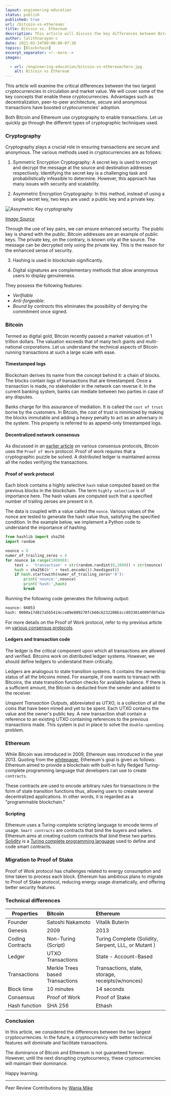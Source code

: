 ```yaml
---
layout: engineering-education
status: publish
published: true
url: /bitcoin-vs-ethereum/
title: Bitcoin vs. Ethereum
description: This article will discuss the key differences between Bitcoin and Ethereum from a technical perspective. It also outlines the concepts and advantages that contribute to the popularity of these cryptocurrencies.
author: lalithnarayan-c
date: 2021-03-24T00:00:00-07:30
topics: [Blockchain]
excerpt_separator: <!--more-->
images:

  - url: /engineering-education/bitcoin-vs-ethereum/hero.jpg
    alt: Bitcoin vs Ethereum
---
```

This article will examine the critical differences between the two largest cryptocurrencies in circulation and market value. We will cover some of the key concepts that enable these cryptocurrencies. Advantages such as decentralization, peer-to-peer architecture, secure and anonymous transactions have boosted cryptocurrencies' adoption. 
<!--more-->
Both Bitcoin and Ethereum use cryptography to enable transactions. Let us quickly go through the different types of cryptographic techniques used.

### Cryptography 
Cryptography plays a crucial role in ensuring transactions are secure and anonymous. The various methods used in cryptocurrencies are as follows:

1. Symmetric Encryption Cryptography: A secret key is used to encrypt and decrypt the message at the source and destination addresses respectively. Identifying the secret key is a challenging task and probabilistically infeasible to determine. However, this approach has many issues with security and scalability.

2. Asymmetric Encryption Cryptography: In this method, instead of using a single secret key, two keys are used: a public key and a private key. 

![Assymetric Key cryptography](/engineering-education/bitcoin-vs-ethereum/Assymetric_Key_Cryptography.png)
   
[*Image Source*](https://cheapsslsecurity.com/blog/what-is-asymmetric-encryption-understand-with-simple-examples/)

Through the use of key pairs, we can ensure enhanced security. The public key is shared with the public. Bitcoin addresses are an example of public keys. The private key, on the contrary, is known only at the source. The message can be decrypted only using the private key. This is the reason for the enhanced sense of security.  

3. Hashing is used in blockchain significantly. 

4. Digital signatures are complementary methods that allow anonymous users to display genuineness. 

They possess the following features: 
- *Verifiable*
- *Anti-forgeable*: 
- *Bound by contracts* this eliminates the possibility of denying the commitment once signed.

### Bitcoin
Termed as digital gold, Bitcoin recently passed a market valuation of 1 trillion dollars. The valuation exceeds that of many tech giants and multi-national corporations. Let us understand the technical aspects of Bitcoin running transactions at such a large scale with ease. 

#### Timestamped logs
Blockchain derives its name from the concept behind it: a chain of blocks. The blocks contain logs of transactions that are timestamped. Once a transaction is made, no stakeholder in the network can reverse it. In the current banking system, banks can mediate between two parties in case of any disputes.

Banks charge for this assurance of mediation. It is called the `cost of trust` borne by the customers. In Bitcoin, the cost of trust is minimized by making the blocks immutable and adding a heavy penalty to act as an adversary in the system. This property is referred to as append-only timestamped logs.

#### Decentralized network consensus
As discussed in an [earlier article](/blockchain-consensus-protocols/) on various consensus protocols, Bitcoin uses the `Proof of Work` protocol. Proof of work requires that a cryptographic puzzle be solved. A distributed ledger is maintained across all the nodes verifying the transactions. 

#### Proof of work protocol
Each block contains a highly selective `hash` value computed based on the previous blocks in the blockchain. The term `highly selective` is of importance here. The hash values are computed such that a specified number of trailing zeroes are present in it. 

The data is coupled with a value called the `nonce`. Various values of the nonce are tested to generate the hash value thus, satisfying the specified condition. In the example below, we implement a Python code to understand the importance of hashing. 

```py
from hashlib import sha256
import random

nounce = 0
numer_of_trailing_zeros = 4
for nounce in range(100000):
    text =  'transaction' + str(random.randint(0,1000)) + str(nounce) 
    hash = sha256(b'' + text.encode()).hexdigest()
    if hash.startswith(numer_of_trailing_zeros*'0'):
        print('nounce:',nounce)
        print('hash:',hash)
        break
```

Running the following code generates the following output:

```bash
nounce: 66053
hash: 0000a17d817a5b5414cce89e889278fcb60c6232208b1cc8933014009fd8fa2e
```

For more details on the Proof of Work protocol, refer to my previous article on [various consensus protocols](/blockchain-consensus-protocols/).

#### Ledgers and transaction code
The ledger is the critical component upon which all transactions are allowed and verified. Bitcoins work on distributed ledger systems. However, we should define ledgers to understand them critically. 

Ledgers are analogous to state transition systems. It contains the ownership status of all the bitcoins mined. For example, if one wants to transact with Bitcoins, the state transition function checks for available balance. If there is a sufficient amount, the Bitcoin is deducted from the sender and added to the receiver. 

*Unspent Transaction Outputs*, abbreviated as UTXO, is a collection of all the coins that have been mined and yet to be spent. Each UTXO contains the value and the owner's public key. A new transaction shall contain a reference to an existing UTXO containing references to the previous transactions made. This system is put in place to solve the `double-spending` problem.

### Ethereum
While Bitcoin was introduced in 2009, Ethereum was introduced in the year 2013. Quoting from the [whitepaper](https://ethereum.org/en/whitepaper/), Ethereum's goal is given as follows: Ethereum aimed to provide a blockchain with built-in fully fledged Turing-complete programming language that developers can use to create `contracts`. 

These contracts are used to encode arbitrary rules for transactions in the form of state transition functions thus, allowing users to create several decentralized applications. In other words, it is regarded as a "programmable blockchain."

#### Scripting
Ethereum uses a Turing-complete scripting language to encode terms of usage. `Smart contracts` are contracts that bind the buyers and sellers. Ethereum aims at creating custom contracts that bind these two parties. [Solidity](https://auth0.com/blog/an-introduction-to-ethereum-and-smart-contracts-part-2/) is a [Turing complete programming language](https://stackoverflow.com/questions/7284/what-is-turing-complete) used to define and code smart contracts. 

### Migration to Proof of Stake
Proof of Work protocol has challenges related to energy consumption and time taken to process each block. Ethereum has ambitious plans to migrate to Proof of Stake protocol, reducing energy usage dramatically, and offering better security features.

### Technical differences
| Properties| Bitcoin | Ethereum |
|----|:----|:----|
| Founder | Satoshi Nakamoto| Vitalik Buterin |  
| Genesis | 2009 | 2013 |  
| Coding Contracts | Non-Turing (Script) | Turing Complete (Solidity, Serpent, LLL, or Mutant ) |  
| Ledger | UTXO Transactions | State - Account-Based |  
| Transactions | Merkle Trees based Transactions | Transactions, state, storage, receipts(w/nonces) |  
| Block time | 10 minutes| 14 seconds |  
| Consensus | Proof of Work | Proof of Stake |  
| Hash function |SHA 256 | Ethash |  

### Conclusion
In this article, we considered the differences between the two largest cryptocurrencies. In the future, a cryptocurrency with better technical features will dominate and facilitate transactions. 

The dominance of Bitcoin and Ethereum is not guaranteed forever. However, until the next disrupting cryptocurrency, these cryptocurrencies will maintain their dominance.

Happy learning.

---
Peer Review Contributions by [Wanja Mike](/engineering-education/authors/michael-barasa/)